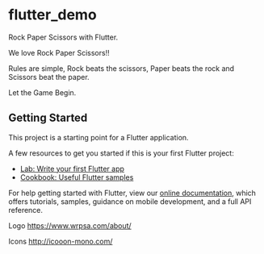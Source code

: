 # flutter_demo

Rock Paper Scissors with Flutter.

We love Rock Paper Scissors!! 

Rules are simple, Rock beats the scissors, Paper beats the rock and Scissors beat the paper. 

Let the Game Begin.

## Getting Started

This project is a starting point for a Flutter application.

A few resources to get you started if this is your first Flutter project:

- [Lab: Write your first Flutter app](https://flutter.io/docs/get-started/codelab)
- [Cookbook: Useful Flutter samples](https://flutter.io/docs/cookbook)

For help getting started with Flutter, view our 
[online documentation](https://flutter.io/docs), which offers tutorials, 
samples, guidance on mobile development, and a full API reference.


Logo
https://www.wrpsa.com/about/

Icons
http://icooon-mono.com/
